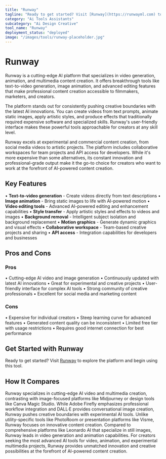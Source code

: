 ```yaml
---
title: "Runway"
tagline: "Ready to get started? Visit [Runway](https://runwayml.com) to explore the platform and begin using this tool...."
category: "Ai Tools Assistants"
subcategory: "Ai Design Creative"
tool_name: "Runway"
deployment_status: "deployed"
image: "/images/tools/runway-placeholder.jpg"
---
```


# Runway

Runway is a cutting-edge AI platform that specializes in video generation, animation, and multimedia content creation. It offers breakthrough tools like text-to-video generation, image animation, and advanced editing features that make professional content creation accessible to filmmakers, marketers, and creators.

The platform stands out for consistently pushing creative boundaries with the latest AI innovations. You can create videos from text prompts, animate static images, apply artistic styles, and produce effects that traditionally required expensive software and specialized skills. Runway's user-friendly interface makes these powerful tools approachable for creators at any skill level.

Runway excels at experimental and commercial content creation, from social media videos to artistic projects. The platform includes collaborative workspaces for team projects and API access for developers. While it's more expensive than some alternatives, its constant innovation and professional-grade output make it the go-to choice for creators who want to work at the forefront of AI-powered content creation.

## Key Features

• **Text-to-video generation** - Create videos directly from text descriptions
• **Image animation** - Bring static images to life with AI-powered motion
• **Video editing tools** - Advanced AI-powered editing and enhancement capabilities
• **Style transfer** - Apply artistic styles and effects to videos and images
• **Background removal** - Intelligent subject isolation and background replacement
• **Motion graphics** - Generate dynamic graphics and visual effects
• **Collaborative workspace** - Team-based creative projects and sharing
• **API access** - Integration capabilities for developers and businesses

## Pros and Cons

### Pros
• Cutting-edge AI video and image generation
• Continuously updated with latest AI innovations
• Great for experimental and creative projects
• User-friendly interface for complex AI tools
• Strong community of creative professionals
• Excellent for social media and marketing content

### Cons
• Expensive for individual creators
• Steep learning curve for advanced features
• Generated content quality can be inconsistent
• Limited free tier with usage restrictions
• Requires good internet connection for best performance

## Get Started with Runway

Ready to get started? Visit [Runway](https://runwayml.com) to explore the platform and begin using this tool.

## How It Compares

Runway specializes in cutting-edge AI video and multimedia creation, contrasting with image-focused platforms like Midjourney or design tools like Canva Magic Studio. While Adobe Firefly emphasizes professional workflow integration and DALL·E provides conversational image creation, Runway pushes creative boundaries with experimental AI tools. Unlike utility-specific tools like PhotoRoom or presentation platforms like Visme, Runway focuses on innovative content creation. Compared to comprehensive platforms like Leonardo AI that specialize in still images, Runway leads in video generation and animation capabilities. For creators seeking the most advanced AI tools for video, animation, and experimental multimedia projects, Runway provides unmatched innovation and creative possibilities at the forefront of AI-powered content creation.